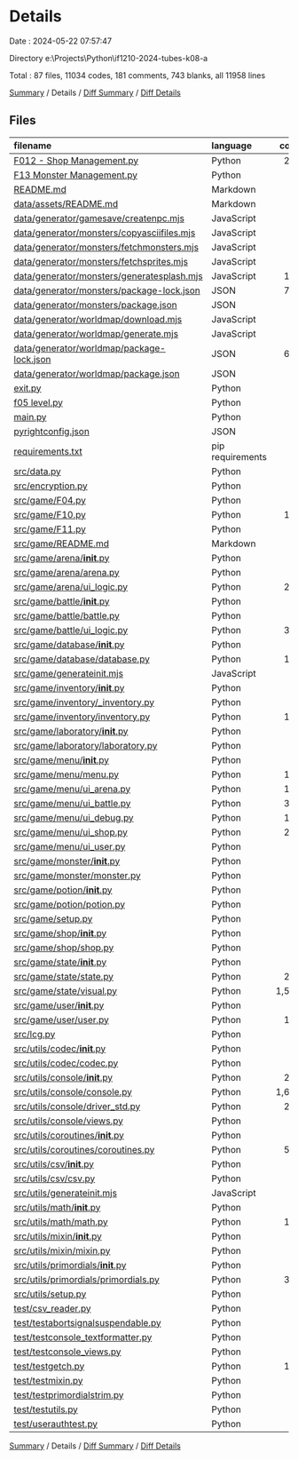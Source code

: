 # Details

Date : 2024-05-22 07:57:47

Directory e:\\Projects\\Python\\if1210-2024-tubes-k08-a

Total : 87 files,  11034 codes, 181 comments, 743 blanks, all 11958 lines

[Summary](results.md) / Details / [Diff Summary](diff.md) / [Diff Details](diff-details.md)

## Files
| filename | language | code | comment | blank | total |
| :--- | :--- | ---: | ---: | ---: | ---: |
| [F012 - Shop Management.py](/F012%20-%20Shop%20Management.py) | Python | 264 | 1 | 32 | 297 |
| [F13 Monster Management.py](/F13%20Monster%20Management.py) | Python | 47 | 1 | 7 | 55 |
| [README.md](/README.md) | Markdown | 36 | 0 | 6 | 42 |
| [data/assets/README.md](/data/assets/README.md) | Markdown | 11 | 0 | 10 | 21 |
| [data/generator/gamesave/createnpc.mjs](/data/generator/gamesave/createnpc.mjs) | JavaScript | 59 | 2 | 6 | 67 |
| [data/generator/monsters/copyasciifiles.mjs](/data/generator/monsters/copyasciifiles.mjs) | JavaScript | 22 | 0 | 3 | 25 |
| [data/generator/monsters/fetchmonsters.mjs](/data/generator/monsters/fetchmonsters.mjs) | JavaScript | 90 | 0 | 7 | 97 |
| [data/generator/monsters/fetchsprites.mjs](/data/generator/monsters/fetchsprites.mjs) | JavaScript | 40 | 0 | 3 | 43 |
| [data/generator/monsters/generatesplash.mjs](/data/generator/monsters/generatesplash.mjs) | JavaScript | 158 | 0 | 4 | 162 |
| [data/generator/monsters/package-lock.json](/data/generator/monsters/package-lock.json) | JSON | 708 | 0 | 1 | 709 |
| [data/generator/monsters/package.json](/data/generator/monsters/package.json) | JSON | 13 | 0 | 1 | 14 |
| [data/generator/worldmap/download.mjs](/data/generator/worldmap/download.mjs) | JavaScript | 75 | 0 | 4 | 79 |
| [data/generator/worldmap/generate.mjs](/data/generator/worldmap/generate.mjs) | JavaScript | 0 | 0 | 1 | 1 |
| [data/generator/worldmap/package-lock.json](/data/generator/worldmap/package-lock.json) | JSON | 629 | 0 | 1 | 630 |
| [data/generator/worldmap/package.json](/data/generator/worldmap/package.json) | JSON | 11 | 0 | 1 | 12 |
| [exit.py](/exit.py) | Python | 15 | 0 | 0 | 15 |
| [f05 level.py](/f05%20level.py) | Python | 15 | 4 | 4 | 23 |
| [main.py](/main.py) | Python | 79 | 3 | 3 | 85 |
| [pyrightconfig.json](/pyrightconfig.json) | JSON | 7 | 0 | 1 | 8 |
| [requirements.txt](/requirements.txt) | pip requirements | 2 | 0 | 1 | 3 |
| [src/data.py](/src/data.py) | Python | 92 | 13 | 29 | 134 |
| [src/encryption.py](/src/encryption.py) | Python | 15 | 3 | 5 | 23 |
| [src/game/F04.py](/src/game/F04.py) | Python | 28 | 0 | 1 | 29 |
| [src/game/F10.py](/src/game/F10.py) | Python | 125 | 1 | 12 | 138 |
| [src/game/F11.py](/src/game/F11.py) | Python | 88 | 1 | 9 | 98 |
| [src/game/README.md](/src/game/README.md) | Markdown | 33 | 0 | 13 | 46 |
| [src/game/arena/__init__.py](/src/game/arena/__init__.py) | Python | 7 | 0 | 4 | 11 |
| [src/game/arena/arena.py](/src/game/arena/arena.py) | Python | 23 | 0 | 6 | 29 |
| [src/game/arena/ui_logic.py](/src/game/arena/ui_logic.py) | Python | 245 | 7 | 4 | 256 |
| [src/game/battle/__init__.py](/src/game/battle/__init__.py) | Python | 15 | 0 | 4 | 19 |
| [src/game/battle/battle.py](/src/game/battle/battle.py) | Python | 55 | 0 | 12 | 67 |
| [src/game/battle/ui_logic.py](/src/game/battle/ui_logic.py) | Python | 373 | 20 | 4 | 397 |
| [src/game/database/__init__.py](/src/game/database/__init__.py) | Python | 31 | 0 | 2 | 33 |
| [src/game/database/database.py](/src/game/database/database.py) | Python | 122 | 0 | 7 | 129 |
| [src/game/generateinit.mjs](/src/game/generateinit.mjs) | JavaScript | 30 | 0 | 3 | 33 |
| [src/game/inventory/__init__.py](/src/game/inventory/__init__.py) | Python | 10 | 0 | 2 | 12 |
| [src/game/inventory/_inventory.py](/src/game/inventory/_inventory.py) | Python | 80 | 0 | 11 | 91 |
| [src/game/inventory/inventory.py](/src/game/inventory/inventory.py) | Python | 102 | 1 | 12 | 115 |
| [src/game/laboratory/__init__.py](/src/game/laboratory/__init__.py) | Python | 0 | 0 | 2 | 2 |
| [src/game/laboratory/laboratory.py](/src/game/laboratory/laboratory.py) | Python | 0 | 0 | 1 | 1 |
| [src/game/menu/__init__.py](/src/game/menu/__init__.py) | Python | 21 | 0 | 12 | 33 |
| [src/game/menu/menu.py](/src/game/menu/menu.py) | Python | 148 | 0 | 5 | 153 |
| [src/game/menu/ui_arena.py](/src/game/menu/ui_arena.py) | Python | 165 | 3 | 7 | 175 |
| [src/game/menu/ui_battle.py](/src/game/menu/ui_battle.py) | Python | 300 | 3 | 17 | 320 |
| [src/game/menu/ui_debug.py](/src/game/menu/ui_debug.py) | Python | 169 | 7 | 7 | 183 |
| [src/game/menu/ui_shop.py](/src/game/menu/ui_shop.py) | Python | 203 | 0 | 11 | 214 |
| [src/game/menu/ui_user.py](/src/game/menu/ui_user.py) | Python | 89 | 0 | 4 | 93 |
| [src/game/monster/__init__.py](/src/game/monster/__init__.py) | Python | 5 | 0 | 2 | 7 |
| [src/game/monster/monster.py](/src/game/monster/monster.py) | Python | 34 | 0 | 5 | 39 |
| [src/game/potion/__init__.py](/src/game/potion/__init__.py) | Python | 10 | 0 | 2 | 12 |
| [src/game/potion/potion.py](/src/game/potion/potion.py) | Python | 60 | 0 | 12 | 72 |
| [src/game/setup.py](/src/game/setup.py) | Python | 9 | 0 | 2 | 11 |
| [src/game/shop/__init__.py](/src/game/shop/__init__.py) | Python | 5 | 0 | 2 | 7 |
| [src/game/shop/shop.py](/src/game/shop/shop.py) | Python | 27 | 0 | 5 | 32 |
| [src/game/state/__init__.py](/src/game/state/__init__.py) | Python | 84 | 0 | 4 | 88 |
| [src/game/state/state.py](/src/game/state/state.py) | Python | 265 | 3 | 13 | 281 |
| [src/game/state/visual.py](/src/game/state/visual.py) | Python | 1,542 | 0 | 45 | 1,587 |
| [src/game/user/__init__.py](/src/game/user/__init__.py) | Python | 10 | 0 | 2 | 12 |
| [src/game/user/user.py](/src/game/user/user.py) | Python | 155 | 20 | 28 | 203 |
| [src/lcg.py](/src/lcg.py) | Python | 32 | 16 | 13 | 61 |
| [src/utils/codec/__init__.py](/src/utils/codec/__init__.py) | Python | 3 | 0 | 2 | 5 |
| [src/utils/codec/codec.py](/src/utils/codec/codec.py) | Python | 39 | 0 | 5 | 44 |
| [src/utils/console/__init__.py](/src/utils/console/__init__.py) | Python | 243 | 0 | 6 | 249 |
| [src/utils/console/console.py](/src/utils/console/console.py) | Python | 1,601 | 15 | 50 | 1,666 |
| [src/utils/console/driver_std.py](/src/utils/console/driver_std.py) | Python | 218 | 0 | 14 | 232 |
| [src/utils/console/views.py](/src/utils/console/views.py) | Python | 84 | 0 | 5 | 89 |
| [src/utils/coroutines/__init__.py](/src/utils/coroutines/__init__.py) | Python | 55 | 0 | 2 | 57 |
| [src/utils/coroutines/coroutines.py](/src/utils/coroutines/coroutines.py) | Python | 524 | 1 | 56 | 581 |
| [src/utils/csv/__init__.py](/src/utils/csv/__init__.py) | Python | 3 | 0 | 2 | 5 |
| [src/utils/csv/csv.py](/src/utils/csv/csv.py) | Python | 65 | 10 | 7 | 82 |
| [src/utils/generateinit.mjs](/src/utils/generateinit.mjs) | JavaScript | 30 | 0 | 3 | 33 |
| [src/utils/math/__init__.py](/src/utils/math/__init__.py) | Python | 31 | 0 | 2 | 33 |
| [src/utils/math/math.py](/src/utils/math/math.py) | Python | 110 | 18 | 16 | 144 |
| [src/utils/mixin/__init__.py](/src/utils/mixin/__init__.py) | Python | 7 | 0 | 2 | 9 |
| [src/utils/mixin/mixin.py](/src/utils/mixin/mixin.py) | Python | 69 | 0 | 7 | 76 |
| [src/utils/primordials/__init__.py](/src/utils/primordials/__init__.py) | Python | 62 | 0 | 2 | 64 |
| [src/utils/primordials/primordials.py](/src/utils/primordials/primordials.py) | Python | 387 | 14 | 67 | 468 |
| [src/utils/setup.py](/src/utils/setup.py) | Python | 9 | 0 | 2 | 11 |
| [test/csv_reader.py](/test/csv_reader.py) | Python | 7 | 0 | 2 | 9 |
| [test/testabortsignalsuspendable.py](/test/testabortsignalsuspendable.py) | Python | 30 | 0 | 5 | 35 |
| [test/testconsole_textformatter.py](/test/testconsole_textformatter.py) | Python | 68 | 0 | 10 | 78 |
| [test/testconsole_views.py](/test/testconsole_views.py) | Python | 53 | 0 | 12 | 65 |
| [test/testgetch.py](/test/testgetch.py) | Python | 117 | 7 | 5 | 129 |
| [test/testmixin.py](/test/testmixin.py) | Python | 42 | 1 | 8 | 51 |
| [test/testprimordialstrim.py](/test/testprimordialstrim.py) | Python | 16 | 0 | 3 | 19 |
| [test/testutils.py](/test/testutils.py) | Python | 38 | 0 | 7 | 45 |
| [test/userauthtest.py](/test/userauthtest.py) | Python | 35 | 6 | 4 | 45 |

[Summary](results.md) / Details / [Diff Summary](diff.md) / [Diff Details](diff-details.md)